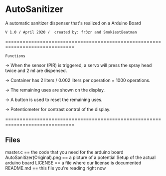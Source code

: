 # AutoSanitizer
A automatic sanitizer dispenser that's realized on a Arduino Board

    V 1.0 / April 2020 /  created by: fr3zr and SmokiestBeatman                          

==============================================================================

	Functions

 ->	When the sensor (PIR) is triggered, a servo will press the spray head twice
	and 2 ml are dispensed.

 ->	Container has 2 liters / 0.002 liters per operation = 1000 operations.
 
 ->	The remaining uses are shown on the display.
 
 ->	A button is used to reset the remaining uses.
 
 -> 	Potentiometer for contrast control of the display.
 
==============================================================================
  ## Files
  
  master.c == the code that you need for the arduino board
  AutoSanitizer(Original).png == a picture of a potential Setup of the actual arduino board
  LICENSE == a file where our license is documented
  README.md == this file you're reading right now
